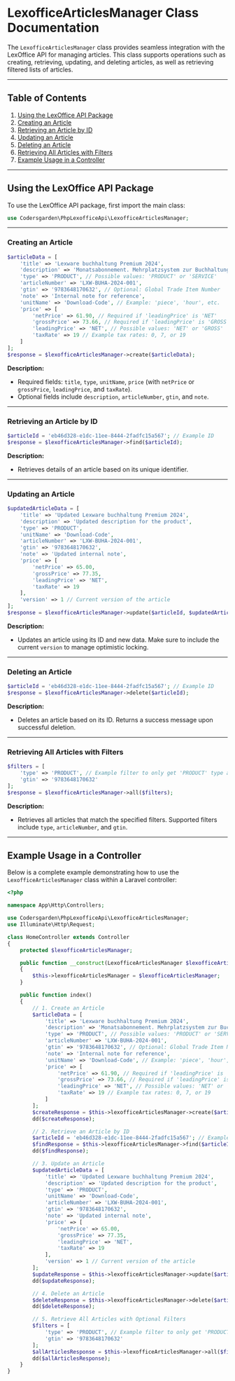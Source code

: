 # LexofficeArticlesManager Class Documentation

The `LexofficeArticlesManager` class provides seamless integration with the LexOffice API for managing articles. This class supports operations such as creating, retrieving, updating, and deleting articles, as well as retrieving filtered lists of articles.

---

## Table of Contents
1. [Using the LexOffice API Package](#using-the-lexoffice-api-package)
2. [Creating an Article](#creating-an-article)
3. [Retrieving an Article by ID](#retrieving-an-article-by-id)
4. [Updating an Article](#updating-an-article)
5. [Deleting an Article](#deleting-an-article)
6. [Retrieving All Articles with Filters](#retrieving-all-articles-with-filters)
7. [Example Usage in a Controller](#example-usage-in-a-controller)

---

## Using the LexOffice API Package

To use the LexOffice API package, first import the main class:

```php
use Codersgarden\PhpLexofficeApi\LexofficeArticlesManager;
```

---

### Creating an Article

```php
$articleData = [
    'title' => 'Lexware buchhaltung Premium 2024',
    'description' => 'Monatsabonnement. Mehrplatzsystem zur Buchhaltung. Produkt vom Marktführer. PC Aktivierungscode per Email',
    'type' => 'PRODUCT', // Possible values: 'PRODUCT' or 'SERVICE'
    'articleNumber' => 'LXW-BUHA-2024-001',
    'gtin' => '9783648170632', // Optional: Global Trade Item Number
    'note' => 'Internal note for reference',
    'unitName' => 'Download-Code', // Example: 'piece', 'hour', etc.
    'price' => [
        'netPrice' => 61.90, // Required if 'leadingPrice' is 'NET'
        'grossPrice' => 73.66, // Required if 'leadingPrice' is 'GROSS'
        'leadingPrice' => 'NET', // Possible values: 'NET' or 'GROSS'
        'taxRate' => 19 // Example tax rates: 0, 7, or 19
    ]
];
$response = $lexofficeArticlesManager->create($articleData);
```

**Description:**
- Required fields: `title`, `type`, `unitName`, `price` (with `netPrice` or `grossPrice`, `leadingPrice`, and `taxRate`).
- Optional fields include `description`, `articleNumber`, `gtin`, and `note`.

---

### Retrieving an Article by ID

```php
$articleId = 'eb46d328-e1dc-11ee-8444-2fadfc15a567'; // Example ID
$response = $lexofficeArticlesManager->find($articleId);
```

**Description:**
- Retrieves details of an article based on its unique identifier.

---

### Updating an Article

```php
$updatedArticleData = [
    'title' => 'Updated Lexware buchhaltung Premium 2024',
    'description' => 'Updated description for the product',
    'type' => 'PRODUCT',
    'unitName' => 'Download-Code',
    'articleNumber' => 'LXW-BUHA-2024-001',
    'gtin' => '9783648170632',
    'note' => 'Updated internal note',
    'price' => [
        'netPrice' => 65.00,
        'grossPrice' => 77.35,
        'leadingPrice' => 'NET',
        'taxRate' => 19
    ],
    'version' => 1 // Current version of the article
];
$response = $lexofficeArticlesManager->update($articleId, $updatedArticleData);
```

**Description:**
- Updates an article using its ID and new data. Make sure to include the current `version` to manage optimistic locking.

---

### Deleting an Article

```php
$articleId = 'eb46d328-e1dc-11ee-8444-2fadfc15a567'; // Example ID
$response = $lexofficeArticlesManager->delete($articleId);
```

**Description:**
- Deletes an article based on its ID. Returns a success message upon successful deletion.

---

### Retrieving All Articles with Filters

```php
$filters = [
    'type' => 'PRODUCT', // Example filter to only get 'PRODUCT' type articles
    'gtin' => '9783648170632'
];
$response = $lexofficeArticlesManager->all($filters);
```

**Description:**
- Retrieves all articles that match the specified filters. Supported filters include `type`, `articleNumber`, and `gtin`.

---

## Example Usage in a Controller

Below is a complete example demonstrating how to use the `LexofficeArticlesManager` class within a Laravel controller:

```php
<?php

namespace App\Http\Controllers;

use Codersgarden\PhpLexofficeApi\LexofficeArticlesManager;
use Illuminate\Http\Request;

class HomeController extends Controller
{
    protected $lexofficeArticlesManager;

    public function __construct(LexofficeArticlesManager $lexofficeArticlesManager)
    {
        $this->lexofficeArticlesManager = $lexofficeArticlesManager;
    }

    public function index()
    {
        // 1. Create an Article
        $articleData = [
            'title' => 'Lexware buchhaltung Premium 2024',
            'description' => 'Monatsabonnement. Mehrplatzsystem zur Buchhaltung. Produkt vom Marktführer. PC Aktivierungscode per Email',
            'type' => 'PRODUCT', // Possible values: 'PRODUCT' or 'SERVICE'
            'articleNumber' => 'LXW-BUHA-2024-001',
            'gtin' => '9783648170632', // Optional: Global Trade Item Number
            'note' => 'Internal note for reference',
            'unitName' => 'Download-Code', // Example: 'piece', 'hour', etc.
            'price' => [
                'netPrice' => 61.90, // Required if 'leadingPrice' is 'NET'
                'grossPrice' => 73.66, // Required if 'leadingPrice' is 'GROSS'
                'leadingPrice' => 'NET', // Possible values: 'NET' or 'GROSS'
                'taxRate' => 19 // Example tax rates: 0, 7, or 19
            ]
        ];
        $createResponse = $this->lexofficeArticlesManager->create($articleData);
        dd($createResponse);

        // 2. Retrieve an Article by ID
        $articleId = 'eb46d328-e1dc-11ee-8444-2fadfc15a567'; // Example ID
        $findResponse = $this->lexofficeArticlesManager->find($articleId);
        dd($findResponse);

        // 3. Update an Article
        $updatedArticleData = [
            'title' => 'Updated Lexware buchhaltung Premium 2024',
            'description' => 'Updated description for the product',
            'type' => 'PRODUCT',
            'unitName' => 'Download-Code',
            'articleNumber' => 'LXW-BUHA-2024-001',
            'gtin' => '9783648170632',
            'note' => 'Updated internal note',
            'price' => [
                'netPrice' => 65.00,
                'grossPrice' => 77.35,
                'leadingPrice' => 'NET',
                'taxRate' => 19
            ],
            'version' => 1 // Current version of the article
        ];
        $updateResponse = $this->lexofficeArticlesManager->update($articleId, $updatedArticleData);
        dd($updateResponse);

        // 4. Delete an Article
        $deleteResponse = $this->lexofficeArticlesManager->delete($articleId);
        dd($deleteResponse);

        // 5. Retrieve All Articles with Optional Filters
        $filters = [
            'type' => 'PRODUCT', // Example filter to only get 'PRODUCT' type articles
            'gtin' => '9783648170632'
        ];
        $allArticlesResponse = $this->lexofficeArticlesManager->all($filters);
        dd($allArticlesResponse);
    }
}
